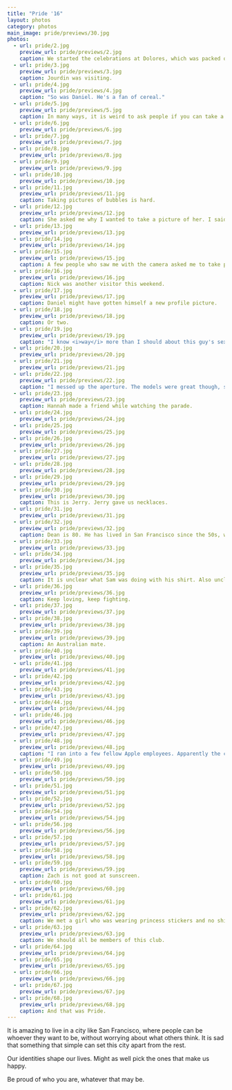 ```yaml
---
title: "Pride '16"
layout: photos
category: photos
main_image: pride/previews/30.jpg
photos:
  - url: pride/2.jpg
    preview_url: pride/previews/2.jpg
    caption: We started the celebrations at Dolores, which was packed on Saturday.
  - url: pride/3.jpg
    preview_url: pride/previews/3.jpg
    caption: Jourdin was visiting.
  - url: pride/4.jpg
    preview_url: pride/previews/4.jpg
    caption: "So was Daniel. He's a fan of cereal."
  - url: pride/5.jpg
    preview_url: pride/previews/5.jpg
    caption: In many ways, it is weird to ask people if you can take a picture of them. The line between appreciation and creepiness is thin. He was the first one I asked.
  - url: pride/6.jpg
    preview_url: pride/previews/6.jpg
  - url: pride/7.jpg
    preview_url: pride/previews/7.jpg
  - url: pride/8.jpg
    preview_url: pride/previews/8.jpg
  - url: pride/9.jpg
    preview_url: pride/previews/9.jpg
  - url: pride/10.jpg
    preview_url: pride/previews/10.jpg
  - url: pride/11.jpg
    preview_url: pride/previews/11.jpg
    caption: Taking pictures of bubbles is hard.
  - url: pride/12.jpg
    preview_url: pride/previews/12.jpg
    caption: She asked me why I wanted to take a picture of her. I said she seemed interesting, and that I like taking pictures of happy people.
  - url: pride/13.jpg
    preview_url: pride/previews/13.jpg
  - url: pride/14.jpg
    preview_url: pride/previews/14.jpg
  - url: pride/15.jpg
    preview_url: pride/previews/15.jpg
    caption: A few people who saw me with the camera asked me to take pictures of them. He was the first.
  - url: pride/16.jpg
    preview_url: pride/previews/16.jpg
    caption: Nick was another visitor this weekend.
  - url: pride/17.jpg
    preview_url: pride/previews/17.jpg
    caption: Daniel might have gotten himself a new profile picture.
  - url: pride/18.jpg
    preview_url: pride/previews/18.jpg
    caption: Or two.
  - url: pride/19.jpg
    preview_url: pride/previews/19.jpg
    caption: "I know <i>way</i> more than I should about this guy's sex life."
  - url: pride/20.jpg
    preview_url: pride/previews/20.jpg
  - url: pride/21.jpg
    preview_url: pride/previews/21.jpg
  - url: pride/22.jpg
    preview_url: pride/previews/22.jpg
    caption: "I messed up the aperture. The models were great though, so I decided to post it anyway. Hannah insisted."
  - url: pride/23.jpg
    preview_url: pride/previews/23.jpg
    caption: Hannah made a friend while watching the parade.
  - url: pride/24.jpg
    preview_url: pride/previews/24.jpg
  - url: pride/25.jpg
    preview_url: pride/previews/25.jpg
  - url: pride/26.jpg
    preview_url: pride/previews/26.jpg
  - url: pride/27.jpg
    preview_url: pride/previews/27.jpg
  - url: pride/28.jpg
    preview_url: pride/previews/28.jpg
  - url: pride/29.jpg
    preview_url: pride/previews/29.jpg
  - url: pride/30.jpg
    preview_url: pride/previews/30.jpg
    caption: This is Jerry. Jerry gave us necklaces.
  - url: pride/31.jpg
    preview_url: pride/previews/31.jpg
  - url: pride/32.jpg
    preview_url: pride/previews/32.jpg
    caption: Dean is 80. He has lived in San Francisco since the 50s, when he was stationed here with the Marines. He is a programmer.
  - url: pride/33.jpg
    preview_url: pride/previews/33.jpg
  - url: pride/34.jpg
    preview_url: pride/previews/34.jpg
  - url: pride/35.jpg
    preview_url: pride/previews/35.jpg
    caption: It is unclear what Sam was doing with his shirt. Also unclear why Daniel was looking at Nick.
  - url: pride/36.jpg
    preview_url: pride/previews/36.jpg
    caption: Keep loving, keep fighting.
  - url: pride/37.jpg
    preview_url: pride/previews/37.jpg
  - url: pride/38.jpg
    preview_url: pride/previews/38.jpg
  - url: pride/39.jpg
    preview_url: pride/previews/39.jpg
    caption: An Australian mate.
  - url: pride/40.jpg
    preview_url: pride/previews/40.jpg
  - url: pride/41.jpg
    preview_url: pride/previews/41.jpg
  - url: pride/42.jpg
    preview_url: pride/previews/42.jpg
  - url: pride/43.jpg
    preview_url: pride/previews/43.jpg
  - url: pride/44.jpg
    preview_url: pride/previews/44.jpg
  - url: pride/46.jpg
    preview_url: pride/previews/46.jpg
  - url: pride/47.jpg
    preview_url: pride/previews/47.jpg
  - url: pride/48.jpg
    preview_url: pride/previews/48.jpg
    caption: "I ran into a few fellow Apple employees. Apparently the company's Pride group turned 30 this year."
  - url: pride/49.jpg
    preview_url: pride/previews/49.jpg
  - url: pride/50.jpg
    preview_url: pride/previews/50.jpg
  - url: pride/51.jpg
    preview_url: pride/previews/51.jpg
  - url: pride/52.jpg
    preview_url: pride/previews/52.jpg
  - url: pride/54.jpg
    preview_url: pride/previews/54.jpg
  - url: pride/56.jpg
    preview_url: pride/previews/56.jpg
  - url: pride/57.jpg
    preview_url: pride/previews/57.jpg
  - url: pride/58.jpg
    preview_url: pride/previews/58.jpg
  - url: pride/59.jpg
    preview_url: pride/previews/59.jpg
    caption: Zach is not good at sunscreen.
  - url: pride/60.jpg
    preview_url: pride/previews/60.jpg
  - url: pride/61.jpg
    preview_url: pride/previews/61.jpg
  - url: pride/62.jpg
    preview_url: pride/previews/62.jpg
    caption: We met a girl who was wearing princess stickers and no shirt. She insisted I should match with Hello Kitty stickers myself.
  - url: pride/63.jpg
    preview_url: pride/previews/63.jpg
    caption: We should all be members of this club.
  - url: pride/64.jpg
    preview_url: pride/previews/64.jpg
  - url: pride/65.jpg
    preview_url: pride/previews/65.jpg
  - url: pride/66.jpg
    preview_url: pride/previews/66.jpg
  - url: pride/67.jpg
    preview_url: pride/previews/67.jpg
  - url: pride/68.jpg
    preview_url: pride/previews/68.jpg
    caption: And that was Pride.
---
```


It is amazing to live in a city like San Francisco, where people can be whoever they want to be, without worrying about what others think. It is sad that something that simple can set this city apart from the rest.

Our identities shape our lives. Might as well pick the ones that make us happy.

Be proud of who you are, whatever that may be.
